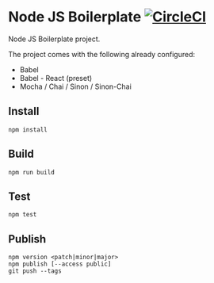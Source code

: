 # Node JS Boilerplate [![CircleCI](https://circleci.com/gh/prageeth/node-js-boilerplate.svg?style=svg)](https://circleci.com/gh/prageeth/node-js-boilerplate)

Node JS Boilerplate project.

The project comes with the following already configured:
- Babel
- Babel - React (preset)
- Mocha / Chai / Sinon / Sinon-Chai

## Install
```
npm install
```

## Build
```
npm run build
```

## Test
```
npm test
```

## Publish
```
npm version <patch|minor|major>
npm publish [--access public]
git push --tags
```
